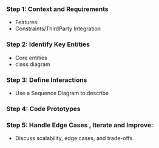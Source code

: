 

### Step 1: Context and Requirements
*   Features:
*   Constraints/ThirdParty Integration

### Step 2: Identify Key Entities
 *   Core entities
 *   class diagram

### Step 3: Define Interactions
* Use a Sequence Diagram to describe

### Step 4: Code Prototypes
### Step 5: Handle Edge Cases , Iterate and Improve:
  * Discuss scalability, edge cases, and trade-offs.
